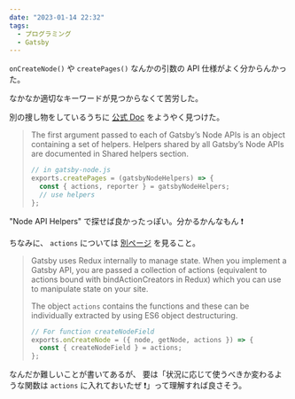 ```yaml
---
date: "2023-01-14 22:32"
tags:
  - プログラミング
  - Gatsby
---
```


`onCreateNode()` や `createPages()` なんかの引数の API 仕様がよく分からんかった。

なかなか適切なキーワードが見つからなくて苦労した。

別の捜し物をしているうちに
[公式 Doc](https://www.gatsbyjs.com/docs/reference/config-files/node-api-helpers/)
をようやく見つけた。

> The first argument passed to each of Gatsby’s Node APIs is an object containing a set of helpers. Helpers shared by all Gatsby’s Node APIs are documented in Shared helpers section.
>
> ```js
> // in gatsby-node.js
> exports.createPages = (gatsbyNodeHelpers) => {
>   const { actions, reporter } = gatsbyNodeHelpers;
>   // use helpers
> };
> ```

"Node API Helpers" で探せば良かったっぽい。分かるかんなもん ❗

ちなみに、 `actions` については
[別ページ](https://www.gatsbyjs.com/docs/reference/config-files/actions/)
を見ること。

> Gatsby uses Redux internally to manage state. When you implement a Gatsby API, you are passed a collection of actions (equivalent to actions bound with bindActionCreators in Redux) which you can use to manipulate state on your site.
>
> The object `actions` contains the functions and these can be individually extracted by using ES6 object destructuring.
>
> ```js
> // For function createNodeField
> exports.onCreateNode = ({ node, getNode, actions }) => {
>   const { createNodeField } = actions;
> };
> ```

なんだか難しいことが書いてあるが、
要は「状況に応じて使うべきか変わるような関数は `actions` に入れておいたぜ ❗」って理解すれば良さそう。

